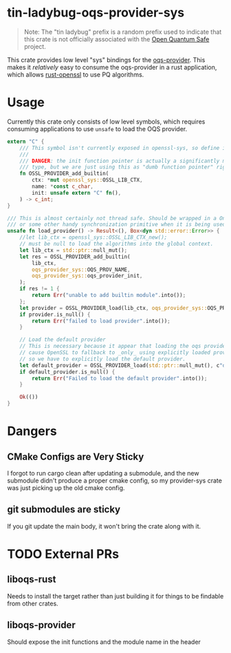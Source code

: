 # tin-ladybug-oqs-provider-sys

> Note: The "tin ladybug" prefix is a random prefix used to indicate that this crate is not officially associated with the [Open Quantum Safe](https://github.com/open-quantum-safe) project.

This crate provides low level "sys" bindings for the [oqs-provider](https://github.com/open-quantum-safe/oqs-provider). This makes it _relatively_ easy to consume the oqs-provider in a rust application, which allows [rust-openssl](https://github.com/sfackler/rust-openssl) to use PQ algorithms.

# Usage

Currently this crate only consists of low level symbols, which requires consuming applications to use `unsafe` to load the OQS provider.

```rust
extern "C" {
    /// This symbol isn't currently exposed in openssl-sys, so define it here
    /// 
    /// DANGER: the init function pointer is actually a significantly more complicated
    /// type, but we are just using this as "dumb function pointer" right now.
    fn OSSL_PROVIDER_add_builtin(
        ctx: *mut openssl_sys::OSSL_LIB_CTX,
        name: *const c_char,
        init: unsafe extern "C" fn(),
    ) -> c_int;
}

/// This is almost certainly not thread safe. Should be wrapped in a OnceLock
/// or some other handy synchronization primitive when it is being used in rust.
unsafe fn load_provider() -> Result<(), Box<dyn std::error::Error>> {
    //let lib_ctx = openssl_sys::OSSL_LIB_CTX_new();
    // must be null to load the algorithms into the global context.
    let lib_ctx = std::ptr::null_mut();
    let res = OSSL_PROVIDER_add_builtin(
        lib_ctx,
        oqs_provider_sys::OQS_PROV_NAME,
        oqs_provider_sys::oqs_provider_init,
    );
    if res != 1 {
        return Err("unable to add builtin module".into());
    };
    let provider = OSSL_PROVIDER_load(lib_ctx, oqs_provider_sys::OQS_PROV_NAME);
    if provider.is_null() {
        return Err("failed to load provider".into());
    }

    // Load the default provider
    // This is necessary because it appear that loading the oqs provider will
    // cause OpenSSL to fallback to _only_ using explicitly loaded providers,
    // so we have to explicitly load the default provider.
    let default_provider = OSSL_PROVIDER_load(std::ptr::null_mut(), c"default".as_ptr());
    if default_provider.is_null() {
        return Err("Failed to load the default provider".into());
    }

    Ok(())
}
```

# Dangers

## CMake Configs are Very Sticky
I forgot to run cargo clean after updating a submodule, and the new submodule didn't produce a proper cmake config, so my provider-sys crate was just picking up the old cmake config.

## git submodules are sticky
If you git update the main body, it won't bring the crate along with it.

# TODO External PRs

## liboqs-rust
Needs to install the target rather than just building it for things to be findable from other crates.

## liboqs-provider
Should expose the init functions and the module name in the header

